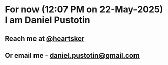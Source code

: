 # For now (12:07 PM on 22-May-2025) I am Daniel Pustotin
## Reach me at [@heartsker](https://t.me/heartsker)
## Or email me - daniel.pustotin@gmail.com
